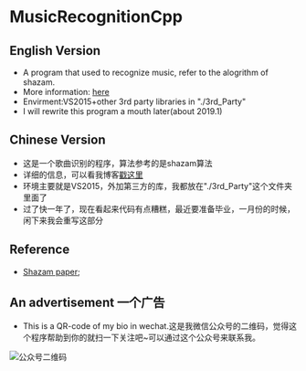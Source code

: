 # MusicRecognitionCpp
## English Version
- A program that used to recognize music, refer to the alogrithm of shazam.
- More information: [here](https://blog.csdn.net/King_DJF/article/details/79085004)
- Envirment:VS2015+other 3rd party libraries in "./3rd_Party"
- I will rewrite this program a mouth later(about 2019.1)


## Chinese Version
- 这是一个歌曲识别的程序，算法参考的是shazam算法
- 详细的信息，可以看我博客[戳这里]()
- 环境主要就是VS2015，外加第三方的库，我都放在"./3rd_Party"这个文件夹里面了
- 过了快一年了，现在看起来代码有点糟糕，最近要准备毕业，一月份的时候，闲下来我会重写这部分

## Reference
- [Shazam paper](http://www.ee.columbia.edu/~dpwe/papers/Wang03-shazam.pdf);

## An advertisement 一个广告
- This is a QR-code of my bio in wechat.这是我微信公众号的二维码，觉得这个程序帮助到你的就扫一下关注吧~可以通过这个公众号来联系我。

![公众号二维码](https://img-blog.csdnimg.cn/20181212122505783.jpg)
